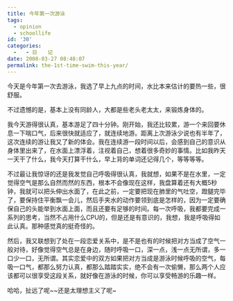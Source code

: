 ```yaml
---
title: 今年第一次游泳
tags:
  - opinion
  - schoollife
id: '30'
categories:
  -   - 日　　记
date: 2008-03-27 08:48:07
permalink: the-1st-time-swim-this-year/
---
```


今天是今年第一次去游泳，我选了早上九点的时间，水比本来估计的要热一些，很舒服。

不过遗憾的是，基本上没有同龄人，大都是些老头老太太，来锻炼身体的。

我今天游得很认真，基本游足了四十分钟。刚开始，我还比较累，游一个来回要休息一下喘口气，后来很快就适应了，就连续地游。距离上次游泳少说也有半年了，这次连续的游让我又了新的体会。我在连续游一段时间以后，会感到自己的意识从身体里出来了，在水面上漂浮着，注视着自己，想着很多奇妙的事情。比如我昨天一天干了什么，我今天打算干什么，早上背的单词还记得几个，等等等等。

不过最让我惊讶的还是我发觉自己呼吸得很认真，我就想，如果不是在水里，一定觉得空气是那么自然而然的东西，根本不会像现在这样，我盘算着还有大概5秒钟，我就可以把头伸出水面了，在此之前，一定要把现在肺里的气吐空，蹬腿完毕了，要保持住平衡飘一会儿，然后手夹水的动作要领到底是怎样的，因为一定要确保自己的头能举到水面上面，而且还要有足够的时间。每一次呼吸，我都要完成一系列的思考，当然不占用什么CPU的，但是还是有意识的，我想，我是呼吸得如此认真。那种感觉真的挺奇怪的。

然后，我又联想到了处在一段恋爱关系中，是不是也有的时候把对方当成了空气一般对待，好像觉得空气总是在身边，随时呼吸一口，深一点，浅一点无所谓，多一口少一口，无所谓。其实恋爱中的双方如果把对方当成是游泳时候呼吸的空气，每吸一口气，都那么努力认真，都那么踏踏实实，绝不会有一次偷懒，那么两个人应该都可以很享受这段关系，就好像在游泳的时候，你可以享受畅游的乐趣一样。

哈哈，扯远了呢~~还是太理想主义了呢~